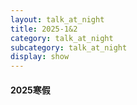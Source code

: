 ```yaml
---
layout: talk_at_night
title: 2025-1&2
category: talk_at_night
subcategory: talk_at_night
display: show
---
```


<!-- more -->

#### 2025寒假

